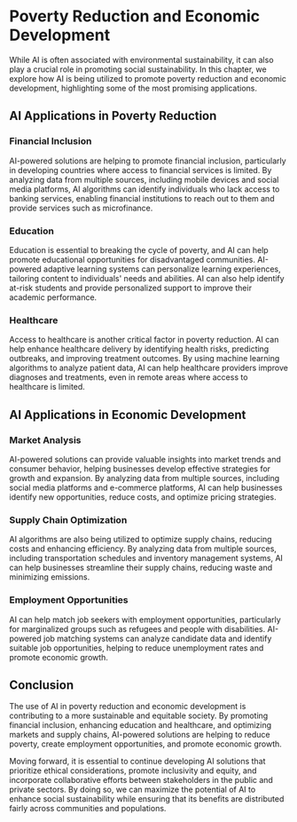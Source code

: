 Poverty Reduction and Economic Development
=======================================================================================

While AI is often associated with environmental sustainability, it can also play a crucial role in promoting social sustainability. In this chapter, we explore how AI is being utilized to promote poverty reduction and economic development, highlighting some of the most promising applications.

AI Applications in Poverty Reduction
------------------------------------

### Financial Inclusion

AI-powered solutions are helping to promote financial inclusion, particularly in developing countries where access to financial services is limited. By analyzing data from multiple sources, including mobile devices and social media platforms, AI algorithms can identify individuals who lack access to banking services, enabling financial institutions to reach out to them and provide services such as microfinance.

### Education

Education is essential to breaking the cycle of poverty, and AI can help promote educational opportunities for disadvantaged communities. AI-powered adaptive learning systems can personalize learning experiences, tailoring content to individuals' needs and abilities. AI can also help identify at-risk students and provide personalized support to improve their academic performance.

### Healthcare

Access to healthcare is another critical factor in poverty reduction. AI can help enhance healthcare delivery by identifying health risks, predicting outbreaks, and improving treatment outcomes. By using machine learning algorithms to analyze patient data, AI can help healthcare providers improve diagnoses and treatments, even in remote areas where access to healthcare is limited.

AI Applications in Economic Development
---------------------------------------

### Market Analysis

AI-powered solutions can provide valuable insights into market trends and consumer behavior, helping businesses develop effective strategies for growth and expansion. By analyzing data from multiple sources, including social media platforms and e-commerce platforms, AI can help businesses identify new opportunities, reduce costs, and optimize pricing strategies.

### Supply Chain Optimization

AI algorithms are also being utilized to optimize supply chains, reducing costs and enhancing efficiency. By analyzing data from multiple sources, including transportation schedules and inventory management systems, AI can help businesses streamline their supply chains, reducing waste and minimizing emissions.

### Employment Opportunities

AI can help match job seekers with employment opportunities, particularly for marginalized groups such as refugees and people with disabilities. AI-powered job matching systems can analyze candidate data and identify suitable job opportunities, helping to reduce unemployment rates and promote economic growth.

Conclusion
----------

The use of AI in poverty reduction and economic development is contributing to a more sustainable and equitable society. By promoting financial inclusion, enhancing education and healthcare, and optimizing markets and supply chains, AI-powered solutions are helping to reduce poverty, create employment opportunities, and promote economic growth.

Moving forward, it is essential to continue developing AI solutions that prioritize ethical considerations, promote inclusivity and equity, and incorporate collaborative efforts between stakeholders in the public and private sectors. By doing so, we can maximize the potential of AI to enhance social sustainability while ensuring that its benefits are distributed fairly across communities and populations.
